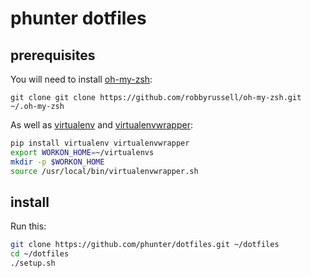 # phunter dotfiles

## prerequisites

You will need to install [oh-my-zsh](https://github.com/robbyrussell/oh-my-zsh):

```git clone git clone https://github.com/robbyrussell/oh-my-zsh.git ~/.oh-my-zsh```

As well as [virtualenv](http://virtualenv.readthedocs.org/en/latest/) and 
[virtualenvwrapper](http://virtualenvwrapper.readthedocs.org/en/latest/):

```sh
pip install virtualenv virtualenvwrapper
export WORKON_HOME=~/virtualenvs
mkdir -p $WORKON_HOME
source /usr/local/bin/virtualenvwrapper.sh
```

## install

Run this:

```sh
git clone https://github.com/phunter/dotfiles.git ~/dotfiles
cd ~/dotfiles
./setup.sh
```
